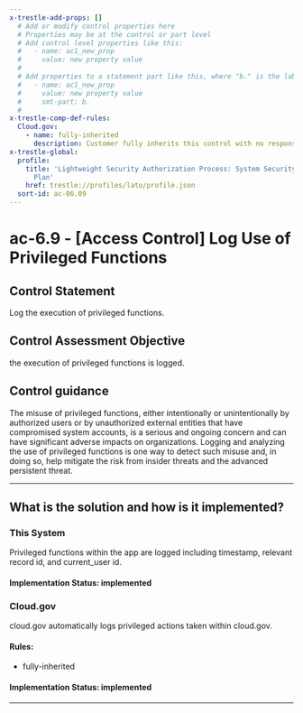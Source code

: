 ```yaml
---
x-trestle-add-props: []
  # Add or modify control properties here
  # Properties may be at the control or part level
  # Add control level properties like this:
  #   - name: ac1_new_prop
  #     value: new property value
  #
  # Add properties to a statement part like this, where "b." is the label of the target statement part
  #   - name: ac1_new_prop
  #     value: new property value
  #     smt-part: b.
  #
x-trestle-comp-def-rules:
  Cloud.gov:
    - name: fully-inherited
      description: Customer fully inherits this control with no responsibility
x-trestle-global:
  profile:
    title: 'Lightweight Security Authorization Process: System Security and Privacy
      Plan'
    href: trestle://profiles/lato/profile.json
  sort-id: ac-06.09
---
```


# ac-6.9 - \[Access Control\] Log Use of Privileged Functions

## Control Statement

Log the execution of privileged functions.

## Control Assessment Objective

the execution of privileged functions is logged.

## Control guidance

The misuse of privileged functions, either intentionally or unintentionally by authorized users or by unauthorized external entities that have compromised system accounts, is a serious and ongoing concern and can have significant adverse impacts on organizations. Logging and analyzing the use of privileged functions is one way to detect such misuse and, in doing so, help mitigate the risk from insider threats and the advanced persistent threat.

______________________________________________________________________

## What is the solution and how is it implemented?

<!-- For implementation status enter one of: implemented, partial, planned, alternative, not-applicable -->

<!-- Note that the list of rules under ### Rules: is read-only and changes will not be captured after assembly to JSON -->

### This System

Privileged functions within the app are logged including timestamp, relevant record id, and current_user id.

#### Implementation Status: implemented

### Cloud.gov

cloud.gov automatically logs privileged actions taken within cloud.gov.

#### Rules:

  - fully-inherited

#### Implementation Status: implemented

______________________________________________________________________
